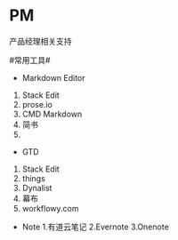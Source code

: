 # PM
产品经理相关支持

#常用工具#
+ Markdown Editor 
 1. Stack Edit 
 2. prose.io
 3. CMD Markdown
 4. 简书
 5.
 
+ GTD
 1. Stack Edit 
1. things
1. Dynalist
1. 幕布
1. workflowy.com




+ Note 
1.有道云笔记
2.Evernote
3.Onenote
